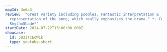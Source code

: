 ```yaml
---
mapId: 3e6a3
review: '"Great variety including poodles. Fantastic interpretation &
  representation of the song, which really emphasizes the drama." *- Curator
  RhythmShade*'
startDate: 2024-07-22T13:00:00.000Z
showcase:
  id: 583JTcEoW1k
  type: youtube-short
---
```


